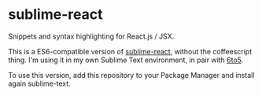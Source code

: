 # sublime-react

Snippets and syntax highlighting for React.js / JSX.

This is a ES6-compatible version of [sublime-react](https://github.com/reactjs/sublime-react), without the coffeescript thing. I'm using it in my own Sublime Text environment, in pair with [6to5](https://6to5.org/). 

To use this version, add this repository to your Package Manager and install again sublime-text.